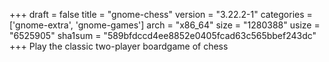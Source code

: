 +++
draft = false
title = "gnome-chess"
version = "3.22.2-1"
categories = ['gnome-extra', 'gnome-games']
arch = "x86_64"
size = "1280388"
usize = "6525905"
sha1sum = "589bfdccd4ee8852e0405fcad63c565bbef243dc"
+++
Play the classic two-player boardgame of chess